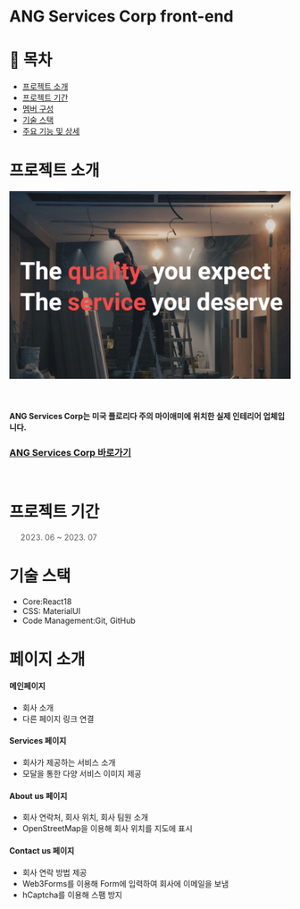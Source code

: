 # ANG Services Corp front-end

# 📑 목차

- [프로젝트 소개](#-프로젝트-소개)
- [프로젝트 기간](#-프로젝트-기간)
- [멤버 구성](#-멤버-구성)
- [기술 스택](#-기술-스택)
- [주요 기능 및 상세](#-주요-기능-및-상세)

# 프로젝트 소개

<div align="center">
  <img width="1000" alt="image" src="./public/ogimage.jpeg">
</div>
<!-- <div align="center">
  <picture>
 <source media="(prefers-color-scheme: dark)" srcset="./public/images/shimpyoTitle_transparent.png">
 <source media="(prefers-color-scheme: light)" srcset="./public/images/shimpyoTitle.png">
<img width="150" alt="title" src="./public/images/shimpyoTitle.png">
</picture>
</div> -->
<br></br>
  
#### ANG Services Corp는 미국 플로리다 주의 마이애미에 위치한 실제 인테리어 업체입니다.

### [ANG Services Corp 바로가기](https://angservicescorp.com/)

<br/>

# 프로젝트 기간

> 2023. 06 ~ 2023. 07

# 기술 스택

- Core:React18
- CSS: MaterialUI
- Code Management:Git, GitHub

# 페이지 소개

#### 메인페이지 
- 회사 소개
- 다른 페이지 링크 연결
#### Services 페이지 
- 회사가 제공하는 서비스 소개
- 모달을 통한 다양 서비스 이미지 제공
#### About us 페이지
- 회사 연락처, 회사 위치, 회사 팀원 소개
- OpenStreetMap을 이용해 회사 위치를 지도에 표시
#### Contact us 페이지 
- 회사 연락 방법 제공
- Web3Forms를 이용해 Form에 입력하여 회사에 이메일을 보냄
- hCaptcha를 이용해 스팸 방지

<br/>

 
 

